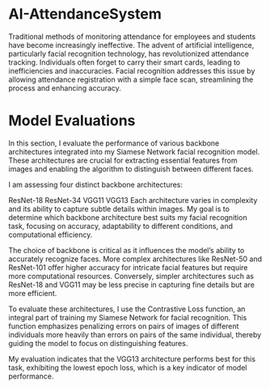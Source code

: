 # AI-AttendanceSystem
Traditional methods of monitoring attendance for employees and students have become increasingly ineffective. The advent of artificial intelligence, particularly facial recognition technology, has revolutionized attendance tracking. Individuals often forget to carry their smart cards, leading to inefficiencies and inaccuracies. Facial recognition addresses this issue by allowing attendance registration with a simple face scan, streamlining the process and enhancing accuracy.

# Model Evaluations
In this section, I evaluate the performance of various backbone architectures integrated into my Siamese Network facial recognition model. These architectures are crucial for extracting essential features from images and enabling the algorithm to distinguish between different faces.

I am assessing four distinct backbone architectures:

ResNet-18
ResNet-34
VGG11
VGG13
Each architecture varies in complexity and its ability to capture subtle details within images. My goal is to determine which backbone architecture best suits my facial recognition task, focusing on accuracy, adaptability to different conditions, and computational efficiency.

The choice of backbone is critical as it influences the model’s ability to accurately recognize faces. More complex architectures like ResNet-50 and ResNet-101 offer higher accuracy for intricate facial features but require more computational resources. Conversely, simpler architectures such as ResNet-18 and VGG11 may be less precise in capturing fine details but are more efficient.

To evaluate these architectures, I use the Contrastive Loss function, an integral part of training my Siamese Network for facial recognition. This function emphasizes penalizing errors on pairs of images of different individuals more heavily than errors on pairs of the same individual, thereby guiding the model to focus on distinguishing features.

My evaluation indicates that the VGG13 architecture performs best for this task, exhibiting the lowest epoch loss, which is a key indicator of model performance.
